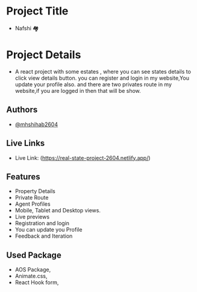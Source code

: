 # Project Title
- Nafshi 🏘

# Project Details
- A react project with some estates , where you can see states details to click view details button. you can register and login in my website,You update your profile also.
and there are two privates route in my website,if you are logged in then that will be show.



## Authors
- [@mhshihab2604](https://github.com/programming-hero-web-course-4/b9a9-real-estate-mhshihab2604)

## Live Links
- Live Link: (https://real-state-project-2604.netlify.app/)

## Features
- Property Details
- Private Route
- Agent Profiles
- Mobile, Tablet and Desktop views.
- Live previews
- Registration and login 
- You can update you Profile
- Feedback and Iteration


## Used Package
- AOS Package,
- Animate.css,
- React Hook form,

